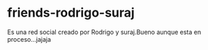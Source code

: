 friends-rodrigo-suraj
=====================

Es una red social creado por Rodrigo y suraj.Bueno aunque esta en proceso...jajaja

